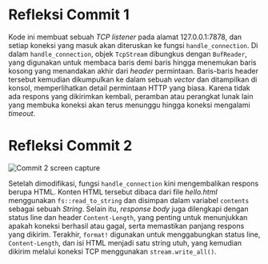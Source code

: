 # Refleksi Commit 1

Kode ini membuat sebuah *TCP listener* pada alamat 127.0.0.1:7878, dan setiap koneksi yang masuk akan diteruskan ke fungsi `handle_connection`. Di dalam `handle_connection`, objek `TcpStream` dibungkus dengan `BufReader`, yang digunakan untuk membaca baris demi baris hingga menemukan baris kosong yang menandakan akhir dari *header* permintaan. Baris-baris header tersebut kemudian dikumpulkan ke dalam sebuah *vector* dan ditampilkan di konsol, memperlihatkan detail permintaan HTTP yang biasa. Karena tidak ada respons yang dikirimkan kembali, peramban atau perangkat lunak lain yang membuka koneksi akan terus menunggu hingga koneksi mengalami *timeout*.


# Refleksi Commit 2
![Commit 2 screen capture](assets/images/commit2.png)

Setelah dimodifikasi, fungsi `handle_connection` kini mengembalikan respons berupa HTML. Konten HTML tersebut dibaca dari file *hello.html* menggunakan `fs::read_to_string` dan disimpan dalam variabel `contents` sebagai sebuah *String*. Selain itu, *response body* juga dilengkapi dengan status line dan header `Content-Length`, yang penting untuk menunjukkan apakah koneksi berhasil atau gagal, serta memastikan panjang respons yang dikirim. Terakhir, `format!` digunakan untuk menggabungkan status line, `Content-Length`, dan isi HTML menjadi satu string utuh, yang kemudian dikirim melalui koneksi TCP menggunakan `stream.write_all()`.
